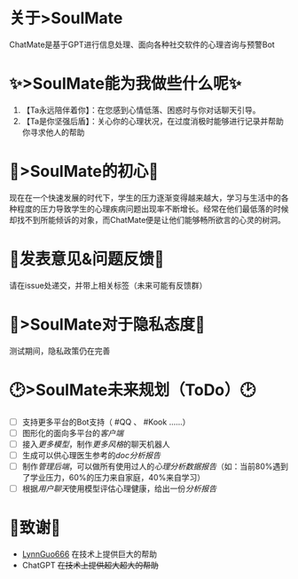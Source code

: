 # 关于>SoulMate
ChatMate是基于GPT进行信息处理、面向各种社交软件的心理咨询与预警Bot
# ✨>SoulMate能为我做些什么呢✨
1. 【Ta永远陪伴着你】：在您感到心情低落、困惑时与你对话聊天引导。
2. 【Ta是你坚强后盾】：关心你的心理状况，在过度消极时能够进行记录并帮助你寻求他人的帮助
# 💝>SoulMate的初心💝
现在在一个快速发展的时代下，学生的压力逐渐变得越来越大，学习与生活中的各种程度的压力导致学生的心理疾病问题出现率不断增长。经常在他们最低落的时候却找不到所能倾诉的对象，而ChatMate便是让他们能够畅所欲言的心灵的树洞。
# 📝发表意见&问题反馈📝
请在issue处递交，并带上相关标签（未来可能有反馈群）
# 🔐>SoulMate对于隐私态度🔐
测试期间，隐私政策仍在完善
# 🕑>SoulMate未来规划（ToDo）🕑
- [ ] 支持更多平台的Bot支持（ #QQ 、 #Kook ......）
- [ ] 图形化的面向多平台的*客户端*
- [ ] 接入*更多模型*，制作*更多风格*的聊天机器人
- [ ] 生成可以供心理医生参考的*doc分析报告*
- [ ] 制作*管理后端*，可以做所有使用过人的*心理分析数据报告*（如：当前80%遇到了学业压力，60%的压力来自家庭，40%来自学习）
- [ ] 根据*用户聊天*使用模型评估心理健康，给出一份*分析报告*
# 🚀致谢🚀
- [LynnGuo666](https://github.com/LynnGuo666/) 在技术上提供巨大的帮助
- ChatGPT ~~在技术上提供超大超大的帮助~~
